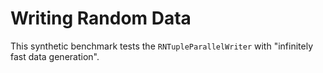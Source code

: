 # Writing Random Data

This synthetic benchmark tests the `RNTupleParallelWriter` with "infinitely fast data generation".
